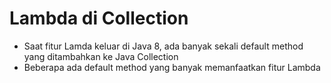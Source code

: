 # Lambda di Collection

- Saat fitur Lamda keluar di Java 8, ada banyak sekali default method yang ditambahkan ke Java Collection
- Beberapa ada default method yang banyak memanfaatkan fitur Lambda